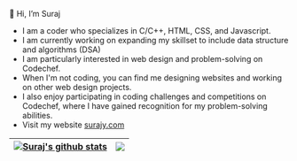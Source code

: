 👋 Hi, I’m Suraj
- I am a coder who specializes in C/C++, HTML, CSS, and Javascript. 
- I am currently working on expanding my skillset to include data structure and algorithms (DSA) 
- I am particularly interested in web design and problem-solving on Codechef.
- When I'm not coding, you can find me designing websites and working on other web design projects. 
- I also enjoy participating in coding challenges and competitions on Codechef, where I have gained recognition for my problem-solving abilities.
- Visit my website [surajy.com](surajy.com)

<!---
surajy1/surajy1 is a ✨ special ✨ repository because its `README.md` (this file) appears on your GitHub profile.
You can click the Preview link to take a look at your changes.
--->
| <a href="https://github.com/y-suraj/github-readme-stats"><img align="center" src="https://github-readme-stats.vercel.app/api?username=y-suraj&show_icons=true&include_all_commits=true&theme=buefy&hide_border=true" alt="Suraj's github stats" /></a> | <a href="https://github.com/y-suraj/github-readme-stats"><img align="center" src="https://github-readme-stats.vercel.app/api/top-langs/?username=y-suraj&layout=compact&theme=buefy&hide_border=true" /></a> |
| ------------- | ------------- |

